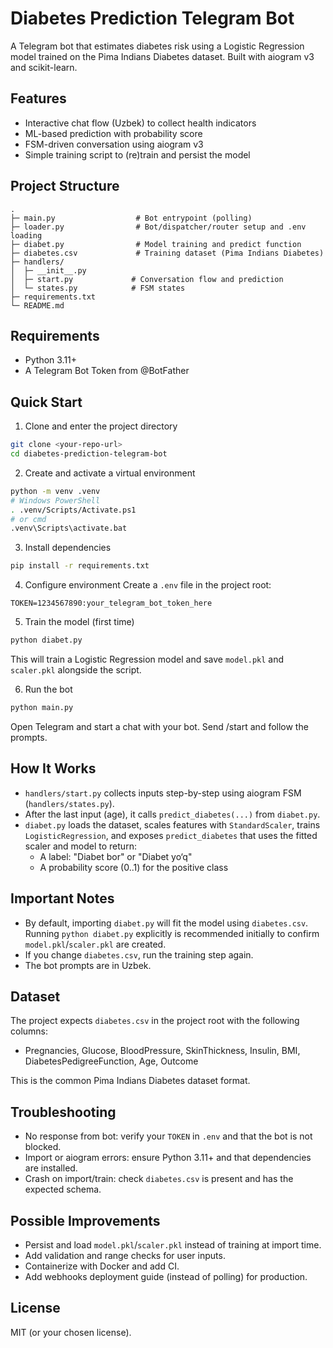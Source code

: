 # Diabetes Prediction Telegram Bot

A Telegram bot that estimates diabetes risk using a Logistic Regression model trained on the Pima Indians Diabetes dataset. Built with aiogram v3 and scikit-learn.

## Features
- Interactive chat flow (Uzbek) to collect health indicators
- ML-based prediction with probability score
- FSM-driven conversation using aiogram v3
- Simple training script to (re)train and persist the model

## Project Structure
```
.
├─ main.py                  # Bot entrypoint (polling)
├─ loader.py                # Bot/dispatcher/router setup and .env loading
├─ diabet.py                # Model training and predict function
├─ diabetes.csv             # Training dataset (Pima Indians Diabetes)
├─ handlers/
│  ├─ __init__.py
│  ├─ start.py             # Conversation flow and prediction
│  └─ states.py            # FSM states
├─ requirements.txt
└─ README.md
```

## Requirements
- Python 3.11+
- A Telegram Bot Token from @BotFather

## Quick Start
1) Clone and enter the project directory
```bash
git clone <your-repo-url>
cd diabetes-prediction-telegram-bot
```

2) Create and activate a virtual environment
```bash
python -m venv .venv
# Windows PowerShell
. .venv/Scripts/Activate.ps1
# or cmd
.venv\Scripts\activate.bat
```

3) Install dependencies
```bash
pip install -r requirements.txt
```

4) Configure environment
Create a `.env` file in the project root:
```dotenv
TOKEN=1234567890:your_telegram_bot_token_here
```

5) Train the model (first time)
```bash
python diabet.py
```
This will train a Logistic Regression model and save `model.pkl` and `scaler.pkl` alongside the script.

6) Run the bot
```bash
python main.py
```
Open Telegram and start a chat with your bot. Send /start and follow the prompts.

## How It Works
- `handlers/start.py` collects inputs step-by-step using aiogram FSM (`handlers/states.py`).
- After the last input (age), it calls `predict_diabetes(...)` from `diabet.py`.
- `diabet.py` loads the dataset, scales features with `StandardScaler`, trains `LogisticRegression`, and exposes `predict_diabetes` that uses the fitted scaler and model to return:
  - A label: "Diabet bor" or "Diabet yo‘q"
  - A probability score (0..1) for the positive class

## Important Notes
- By default, importing `diabet.py` will fit the model using `diabetes.csv`. Running `python diabet.py` explicitly is recommended initially to confirm `model.pkl`/`scaler.pkl` are created.
- If you change `diabetes.csv`, run the training step again.
- The bot prompts are in Uzbek.

## Dataset
The project expects `diabetes.csv` in the project root with the following columns:
- Pregnancies, Glucose, BloodPressure, SkinThickness, Insulin, BMI, DiabetesPedigreeFunction, Age, Outcome

This is the common Pima Indians Diabetes dataset format.

## Troubleshooting
- No response from bot: verify your `TOKEN` in `.env` and that the bot is not blocked.
- Import or aiogram errors: ensure Python 3.11+ and that dependencies are installed.
- Crash on import/train: check `diabetes.csv` is present and has the expected schema.

## Possible Improvements
- Persist and load `model.pkl`/`scaler.pkl` instead of training at import time.
- Add validation and range checks for user inputs.
- Containerize with Docker and add CI.
- Add webhooks deployment guide (instead of polling) for production.

## License
MIT (or your chosen license).

